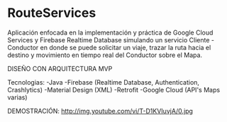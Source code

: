# RouteServices
Aplicación enfocada en la implementación y práctica de Google Cloud Services y Firebase Realtime Database simulando un servicio Cliente - Conductor en donde se puede solicitar un viaje, trazar la ruta hacia el destino y movimiento en tiempo real del Conductor sobre el Mapa.

DISEÑO CON ARQUITECTURA MVP

Tecnologias: 
-Java
-Firebase (Realtime Database, Authentication, Crashlytics)
-Material Design (XML)
-Retrofit
-Google Cloud (API's Maps varias)


DEMOSTRACIÓN: http://img.youtube.com/vi/T-D1KVIuvjA/0.jpg
